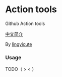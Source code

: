 
# Action tools
Github Action tools

[中文简介](https://github.com/lingyicute2323/Action-tools/blob/main/README-ZH.md)

By [lingyicute](https://github.com/lingyicute)

### Usage

TODO（ > < ）
